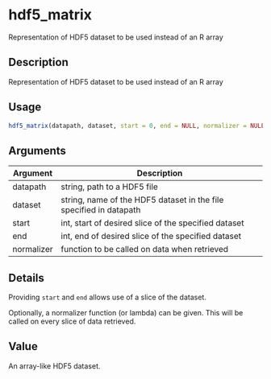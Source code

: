 # hdf5_matrix


Representation of HDF5 dataset to be used instead of an R array




## Description

Representation of HDF5 dataset to be used instead of an R array





## Usage
```r
hdf5_matrix(datapath, dataset, start = 0, end = NULL, normalizer = NULL)
```




## Arguments


Argument      |Description
------------- |----------------
datapath | string, path to a HDF5 file
dataset | string, name of the HDF5 dataset in the file specified in datapath
start | int, start of desired slice of the specified dataset
end | int, end of desired slice of the specified dataset
normalizer | function to be called on data when retrieved




## Details

Providing ``start`` and ``end`` allows use of a slice of the dataset.

Optionally, a normalizer function (or lambda) can be given. This will
be called on every slice of data retrieved.





## Value

An array-like HDF5 dataset.





